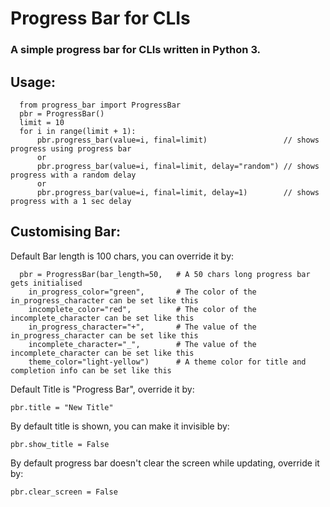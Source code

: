 # Progress Bar for CLIs

### A simple progress bar for CLIs written in Python 3.

## Usage:
```
  from progress_bar import ProgressBar
  pbr = ProgressBar()
  limit = 10
  for i in range(limit + 1):
      pbr.progress_bar(value=i, final=limit)                 // shows progress using progress bar
      or
      pbr.progress_bar(value=i, final=limit, delay="random") // shows progress with a random delay
      or
      pbr.progress_bar(value=i, final=limit, delay=1)        // shows progress with a 1 sec delay
```
## Customising Bar:
Default Bar length is 100 chars, you can override it by:
```
  pbr = ProgressBar(bar_length=50,   # A 50 chars long progress bar gets initialised
    in_progress_color="green",       # The color of the in_progress_character can be set like this
    incomplete_color="red",          # The color of the incomplete_character can be set like this
    in_progress_character="+",       # The value of the in_progress_character can be set like this
    incomplete_character="_",        # The value of the incomplete_character can be set like this
    theme_color="light-yellow")      # A theme color for title and completion info can be set like this
```
Default Title is "Progress Bar", override it by:
  ```
  pbr.title = "New Title"
  ```

By default title is shown, you can make it invisible by:
  ```
  pbr.show_title = False
  ```

By default progress bar doesn't clear the screen while updating, override it by:
  ```
  pbr.clear_screen = False
  ```
